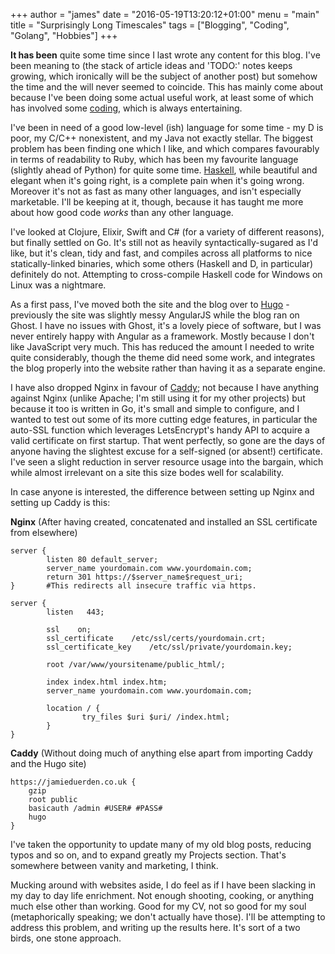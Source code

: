 +++
author = "james"
date = "2016-05-19T13:20:12+01:00"
menu = "main"
title = "Surprisingly Long Timescales"
tags = ["Blogging", "Coding", "Golang", "Hobbies"]
+++

**It has been** quite some time since I last wrote any content for this blog. I've been meaning to (the stack of article ideas and 'TODO:' notes keeps growing, which ironically will be the subject of another post) but somehow the time and the will never seemed to coincide. This has mainly come about because I've been doing some actual useful work, at least some of which has involved some [coding](/project/), which is always entertaining.

I've been in need of a good low-level (ish) language for some time - my D is poor, my C/C++ nonexistent, and my Java not exactly stellar. The biggest problem has been finding one which I like, and which compares favourably in terms of readability to Ruby, which has been my favourite language (slightly ahead of Python) for quite some time. [Haskell](/post/learning-me-a-haskell), while beautiful and elegant when it's going right, is a complete pain when it's going wrong. Moreover it's not as fast as many other languages, and isn't especially marketable. I'll be keeping at it, though, because it has taught me more about how good code *works* than any other language.

I've looked at Clojure, Elixir, Swift and C# (for a variety of different reasons), but finally settled on Go. It's still not as heavily syntactically-sugared as I'd like, but it's clean, tidy and fast, and compiles across all platforms to nice statically-linked binaries, which some others (Haskell and D, in particular) definitely do not. Attempting to cross-compile Haskell code for Windows on Linux was a nightmare.

As a first pass, I've moved both the site and the blog over to [Hugo](http://gohugo.io/) - previously the site was slightly messy AngularJS while the blog ran on Ghost. I have no issues with Ghost, it's a lovely piece of software, but I was never entirely happy with Angular as a framework. Mostly because I don't like JavaScript very much. This has reduced the amount I needed to write quite considerably, though the theme did need some work, and integrates the blog properly into the website rather than having it as a separate engine.

I have also dropped Nginx in favour of [Caddy](https://caddyserver.com/); not because I have anything against Nginx (unlike Apache; I'm still using it for my other projects) but because it too is written in Go, it's small and simple to configure, and I wanted to test out some of its more cutting edge features, in particular the auto-SSL function which leverages LetsEncrypt's handy API to acquire a valid certificate on first startup. That went perfectly, so gone are the days of anyone having the slightest excuse for a self-signed (or absent!) certificate. I've seen a slight reduction in server resource usage into the bargain, which while almost irrelevant on a site this size bodes well for scalability.

In case anyone is interested, the difference between setting up Nginx and setting up Caddy is this:

**Nginx** (After having created, concatenated and installed an SSL certificate from elsewhere)
```
server {
        listen 80 default_server;
        server_name yourdomain.com www.yourdomain.com;
        return 301 https://$server_name$request_uri;
}       #This redirects all insecure traffic via https.

server {
        listen   443;

        ssl    on;
        ssl_certificate    /etc/ssl/certs/yourdomain.crt;
        ssl_certificate_key    /etc/ssl/private/yourdomain.key;

        root /var/www/yoursitename/public_html/;

        index index.html index.htm;
        server_name yourdomain.com www.yourdomain.com;

        location / {
                try_files $uri $uri/ /index.html;
        }
}
```

**Caddy** (Without doing much of anything else apart from importing Caddy and the Hugo site)
```
https://jamieduerden.co.uk {
    gzip
    root public
    basicauth /admin #USER# #PASS#
    hugo
}
```

I've taken the opportunity to update many of my old blog posts, reducing typos and so on, and to expand greatly my Projects section. That's somewhere between vanity and marketing, I think.

Mucking around with websites aside, I do feel as if I have been slacking in my day to day life enrichment. Not enough shooting, cooking, or anything much else other than working. Good for my CV, not so good for my soul (metaphorically speaking; we don't actually have those). I'll be attempting to address this problem, and writing up the results here. It's sort of a two birds, one stone approach.
